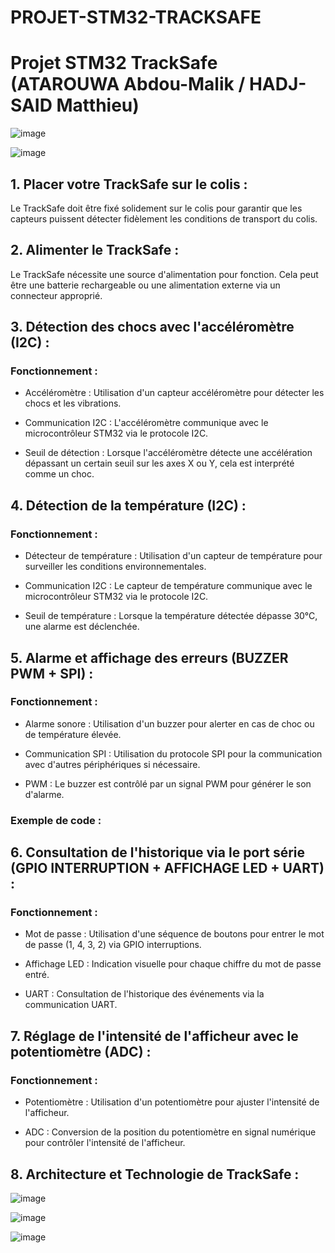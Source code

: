 # PROJET-STM32-TRACKSAFE
# Projet STM32 TrackSafe (ATAROUWA Abdou-Malik / HADJ-SAID Matthieu)

![image](https://github.com/Lik-i-am/Projet-STM32-TrackSafe/assets/173574043/cf14d9cc-38f7-46fb-a669-acc8b29d68b5)

![image](https://github.com/Lik-i-am/Projet-STM32-TrackSafe/assets/173574043/923e7ce3-e607-4075-9e74-10c4018784c4)


## 1. Placer votre TrackSafe sur le colis :

Le TrackSafe doit être fixé solidement sur le colis pour garantir que les capteurs puissent détecter fidèlement les conditions de transport du colis.


## 2. Alimenter le TrackSafe :

Le TrackSafe nécessite une source d'alimentation pour fonction. Cela peut être une batterie rechargeable ou une alimentation externe via un connecteur approprié.


## 3. Détection des chocs avec l'accéléromètre (I2C) :

### Fonctionnement :

  -  Accéléromètre : Utilisation d'un capteur accéléromètre pour détecter les chocs et les vibrations.
  
  -  Communication I2C : L'accéléromètre communique avec le microcontrôleur STM32 via le protocole I2C.
  
  -  Seuil de détection : Lorsque l'accéléromètre détecte une accélération dépassant un certain seuil sur les axes X ou Y, cela est interprété comme un choc.


## 4. Détection de la température (I2C) :

### Fonctionnement :

   - Détecteur de température : Utilisation d'un capteur de température pour surveiller les conditions environnementales.
   
   - Communication I2C : Le capteur de température communique avec le microcontrôleur STM32 via le protocole I2C.
   
   - Seuil de température : Lorsque la température détectée dépasse 30°C, une alarme est déclenchée.


## 5. Alarme et affichage des erreurs (BUZZER PWM + SPI) :

### Fonctionnement :

   - Alarme sonore : Utilisation d'un buzzer pour alerter en cas de choc ou de température élevée.
   
   - Communication SPI : Utilisation du protocole SPI pour la communication avec d'autres périphériques si nécessaire.
   
   - PWM : Le buzzer est contrôlé par un signal PWM pour générer le son d'alarme.

### Exemple de code :



## 6. Consultation de l'historique via le port série (GPIO INTERRUPTION + AFFICHAGE LED + UART) :

### Fonctionnement :

   - Mot de passe : Utilisation d'une séquence de boutons pour entrer le mot de passe (1, 4, 3, 2) via GPIO interruptions.
   
   - Affichage LED : Indication visuelle pour chaque chiffre du mot de passe entré.
   
   - UART : Consultation de l'historique des événements via la communication UART.


## 7. Réglage de l'intensité de l'afficheur avec le potentiomètre (ADC) :

### Fonctionnement :

   - Potentiomètre : Utilisation d'un potentiomètre pour ajuster l'intensité de l'afficheur.
   
   - ADC : Conversion de la position du potentiomètre en signal numérique pour contrôler l'intensité de l'afficheur.


## 8. Architecture et Technologie de TrackSafe :

![image](https://github.com/Lik-i-am/Projet-STM32-TrackSafe/assets/173574043/ab7bd885-770a-4256-9b8d-4c88eac1d78b)

![image](https://github.com/Lik-i-am/Projet-STM32-TrackSafe/assets/173574043/410cdbf5-4adf-45fd-b951-aad4bf910c11)

![image](https://github.com/Lik-i-am/Projet-STM32-TrackSafe/assets/173574043/8d59ce7b-6bb7-4704-803e-ca9168279582)

